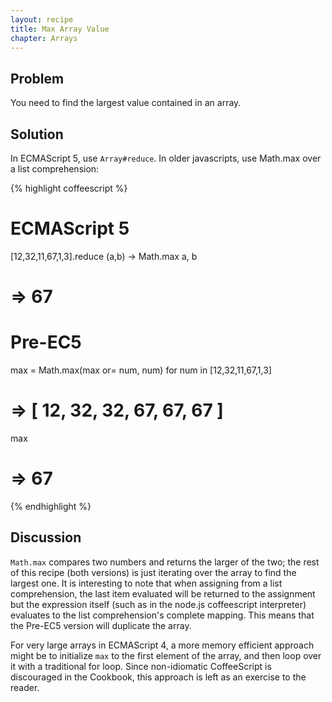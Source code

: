 ```yaml
---
layout: recipe
title: Max Array Value
chapter: Arrays
---
```

## Problem

You need to find the largest value contained in an array.

## Solution

In ECMAScript 5, use `Array#reduce`. In older javascripts, use Math.max over a list comprehension:

{% highlight coffeescript %}
# ECMAScript 5
[12,32,11,67,1,3].reduce (a,b) -> Math.max a, b
# => 67

# Pre-EC5
max = Math.max(max or= num, num) for num in [12,32,11,67,1,3]
# => [ 12, 32, 32, 67, 67, 67 ]
max
# => 67
{% endhighlight %}

## Discussion

`Math.max` compares two numbers and returns the larger of the two; the rest of this recipe (both versions) is just iterating over the array to find the largest one. It is interesting to note that when assigning from a list comprehension, the last item evaluated will be returned to the assignment but the expression itself (such as in the node.js coffeescript interpreter) evaluates to the list comprehension's complete mapping. This means that the Pre-EC5 version will duplicate the array.

For very large arrays in ECMAScript 4, a more memory efficient approach might be to initialize `max` to the first element of the array, and then loop over it with a traditional for loop. Since non-idiomatic CoffeeScript is discouraged in the Cookbook, this approach is left as an exercise to the reader.
